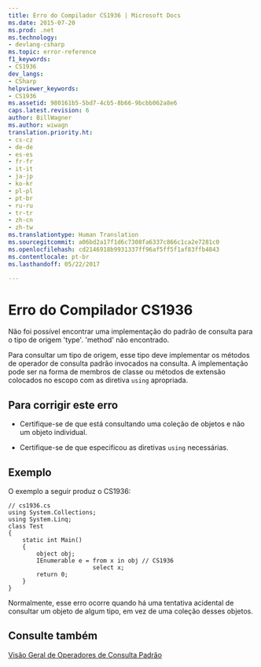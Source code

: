 ```yaml
---
title: Erro do Compilador CS1936 | Microsoft Docs
ms.date: 2015-07-20
ms.prod: .net
ms.technology:
- devlang-csharp
ms.topic: error-reference
f1_keywords:
- CS1936
dev_langs:
- CSharp
helpviewer_keywords:
- CS1936
ms.assetid: 980161b5-5bd7-4cb5-8b66-9bcbb062a8e6
caps.latest.revision: 6
author: BillWagner
ms.author: wiwagn
translation.priority.ht:
- cs-cz
- de-de
- es-es
- fr-fr
- it-it
- ja-jp
- ko-kr
- pl-pl
- pt-br
- ru-ru
- tr-tr
- zh-cn
- zh-tw
ms.translationtype: Human Translation
ms.sourcegitcommit: a06bd2a17f1d6c7308fa6337c866c1ca2e7281c0
ms.openlocfilehash: cd2146918b9931337ff96af5ff5f1af83ffb4843
ms.contentlocale: pt-br
ms.lasthandoff: 05/22/2017

---
```

# <a name="compiler-error-cs1936"></a>Erro do Compilador CS1936
Não foi possível encontrar uma implementação do padrão de consulta para o tipo de origem 'type'.  'method' não encontrado.  
  
 Para consultar um tipo de origem, esse tipo deve implementar os métodos de operador de consulta padrão invocados na consulta. A implementação pode ser na forma de membros de classe ou métodos de extensão colocados no escopo com as diretiva `using` apropriada.  
  
## <a name="to-correct-this-error"></a>Para corrigir este erro  
  
-   Certifique-se de que está consultando uma coleção de objetos e não um objeto individual.  
  
-   Certifique-se de que especificou as diretivas `using` necessárias.  
  
## <a name="example"></a>Exemplo  
 O exemplo a seguir produz o CS1936:  
  
```  
// cs1936.cs  
using System.Collections;  
using System.Linq;  
class Test  
{  
    static int Main()  
    {  
        object obj;  
        IEnumerable e = from x in obj // CS1936  
                        select x;  
        return 0;  
    }  
}  
```  
  
 Normalmente, esse erro ocorre quando há uma tentativa acidental de consultar um objeto de algum tipo, em vez de uma coleção desses objetos.  
  
## <a name="see-also"></a>Consulte também  
 [Visão Geral de Operadores de Consulta Padrão](http://msdn.microsoft.com/library/24cda21e-8af8-4632-b519-c404a839b9b2)

